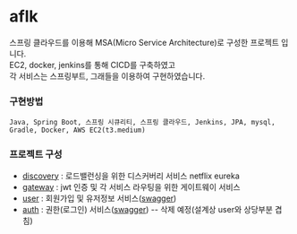 # aflk
  스프링 클라우드를 이용해 MSA(Micro Service Architecture)로 구성한 프로젝트 입니다.  
  EC2, docker, jenkins를 통해 CICD를 구축하였고  
  각 서비스는 스프링부트, 그래들을 이용하여 구현하였습니다.  

### 구현방법
```
Java, Spring Boot, 스프링 시큐리티, 스프링 클라우드, Jenkins, JPA, mysql, Gradle, Docker, AWS EC2(t3.medium)
```
### 프로젝트 구성
* [discovery](https://github.com/jaebum7396/discovery) : 로드밸런싱을 위한 디스커버리 서비스 netflix eureka
* [gateway](https://github.com/jaebum7396/gateway) : jwt 인증 및 각 서비스 라우팅을 위한 게이트웨이 서비스
* [user](https://github.com/jaebum7396/user) : 회원가입 및 유저정보 서비스([swagger](http://52.79.162.165:8000/user/swagger-ui/))
* [auth](https://github.com/jaebum7396/auth) : 권한(로그인) 서비스([swagger](http://52.79.162.165:8000/auth/swagger-ui/)) -- 삭제 예정(설계상 user와 상당부분 겹침) 
